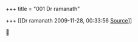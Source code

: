 +++
title = "001 Dr ramanath"

+++
[[Dr ramanath	2009-11-28, 00:33:56 [Source](https://groups.google.com/g/bvparishat/c/4PhK43hp_EE)]]





